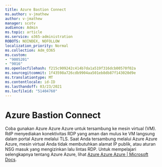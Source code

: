 ```yaml
---
title: Azure Bastion Connect
ms.author: v-jmathew
author: v-jmathew
manager: scotv
audience: Admin
ms.topic: article
ms.service: o365-administration
ROBOTS: NOINDEX, NOFOLLOW
localization_priority: Normal
ms.collection: Adm_O365
ms.custom:
- "9005201"
- "9016"
ms.openlocfilehash: f215c909242c414b7da1a519f316dcb00570f02a
ms.sourcegitcommit: 1f43598a726cdb9904aa501eb8db87f143020d9e
ms.translationtype: MT
ms.contentlocale: id-ID
ms.lasthandoff: 03/23/2021
ms.locfileid: "51404760"
---
```

# <a name="azure-bastion-connect"></a>Azure Bastion Connect

Coba gunakan Azure Azure Azure untuk tersambung ke mesin virtual (VM). RdP menyediakan konektivitas RDP yang aman dan mulus ke VM langsung dalam portal Azure melalui TLS. Saat Anda tersambung melalui Azure Azure Azure, mesin virtual Anda tidak membutuhkan alamat IP publik, atau aturan NSG masuk yang mengizinkan lalu lintas RDP. Untuk mempelajari selengkapnya tentang Azure Azure, lihat [Azure Azure Azure | Microsoft Docs](https://docs.microsoft.com/azure/bastion/bastion-overview).
